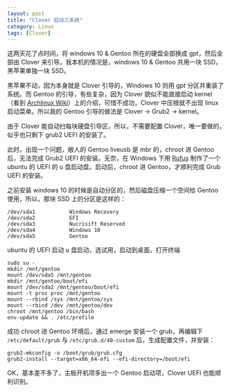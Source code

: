 ```yaml
---
layout: post
title: "Clover 启动三系统"
category: Linux
tags: [Clover]
---
```


这两天花了点时间，将 windows 10 & Gentoo 所在的硬盘全部换成 gpt，然后全部由 Clover 来引导。我本机的情况是，windows 10 & Gentoo 共用一块 SSD，黑苹果单独一块 SSD。

黑苹果不动，因为本身就是 Clover 引导的，Windows 10 则用 gpt 分区并重装了系统。而 Gentoo 的引导，有些复杂，因为 Clover 貌似不能直接启动 kernel （看到 [Archlinux Wiki](https://wiki.archlinux.org/index.php/Clover)）上的介绍，可惜不成功，Clover 中压根就不出现 linux 启动菜单。所以我的 Gentoo 引导的做法是 Clover -> Grub2 -> kernel。

由于 Clover 能自动扫每块硬盘引导区，所以，不需要配置 Clover，唯一要做的，似乎也只剩下 grub2 UEFI 的安装了。

此时，出现一个问题，敝人的 Gentoo liveusb 是 mbr 的，chroot 进 Gentoo 后，无法完成 Grub2 UEFI 的安装。无奈，在 Windows 下用 [Rufus](http://rufus.akeo.ie) 制作了一个 ubuntu 的 UEFI 的 u 盘启动盘。启动后，chroot 进 Gentoo，才顺利完成 Grub UEFI 的安装。

之前安装 windows 10 的时候是自动分区的，然后磁盘压缩一个空间给 Gentoo 使用，所以，那块 SSD 上的分区是这样的：

```
/dev/sda1 			Windows Recovery
/dev/sda2 			EFI
/dev/sda3 			Nucrisift Reserved
/dev/sda4 			Windows 10
/dev/sda5 			Gentoo
```

ubuntu 的 UEFI 启动 u 盘启动，选试用，启动到桌面，打开终端

```
sudo su -
mkdir /mnt/gentoo
mount /dev/sda5 /mnt/gentoo
mkdir /mnt/gentoo/boot/efi
mount /dev/sda2 /mnt/gentoo/boot/efi
mount -t proc proc /mnt/gentoo
mount --rbind /sys /mnt/gentoo/sys
mount --rbind /dev /mnt/gentoo/dev
chroot /mnt/gentoo /bin/bash
env-update && . /etc/profile
```

成功 chroot 进 Gentoo 环境后，通过 emerge 安装一个 grub，再编辑下 `/etc/default/grub` 与 `/etc/grub.d/40-custom` 后，生成配置文件，并安装：

```
grub2-mkconfig -o /boot/grub/grub.cfg
grub2-install --target=x86_64-efi --efi-directory=/boot/efi
```

OK，基本差不多了，主板开机项多出一个 Gentoo 启动项，Clover UEFI 也能顺利识别。